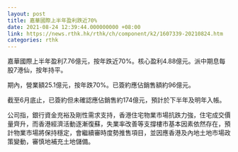 ```yaml
---
layout: post
title: 嘉華國際上半年盈利跌近70%
date: 2021-08-24 12:39:44.000000000 +08:00
link: https://news.rthk.hk/rthk/ch/component/k2/1607339-20210824.htm
categories: rthk
---
```


嘉華國際上半年盈利7.76億元，按年跌近70%。核心盈利4.88億元。派中期息每股7港仙，按年持平。

期內，營業額25.1億元，按年跌70%。已簽約應佔銷售額約96億元。
 
截至6月底止，已簽約但未確認應佔銷售約174億元，預計於下半年及明年入帳。 

公司指，銀行資金充裕及剛性需求支持，香港住宅物業市場抗跌力強，住宅成交價量齊升，而香港經濟活動逐漸復蘇，失業率改善等支撐樓市基本因素依然存在，預計物業市場將保持穩定，會繼續審時度勢推售項目，並因應香港及內地土地市場政策變動，審慎地補充土地儲備。

